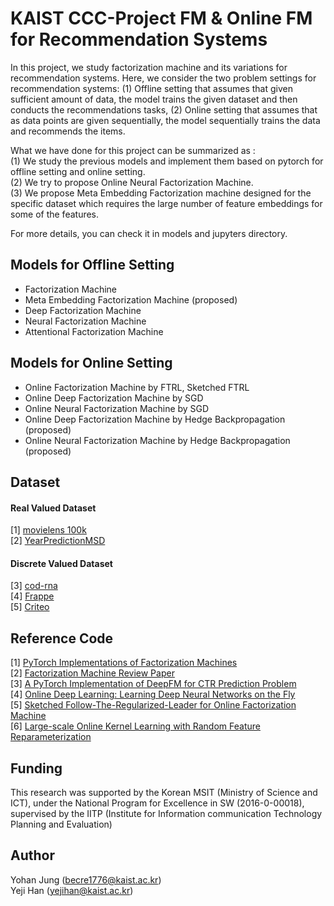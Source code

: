 # KAIST CCC-Project FM & Online FM for Recommendation Systems

In this project, we study factorization machine and its variations for recommendation systems.
Here, we consider the two problem settings for recommendation systems: 
(1) Offline setting that assumes that given sufficient amount of data, the model trains the given dataset and then 
conducts the recommendations tasks, (2) Online setting that assumes that as data points are given sequentially, the 
 model sequentially trains the data and recommends the items. 
 
What we have done for this project can be summarized as : <br/>
(1) We study the previous models and implement them based on pytorch for offline setting and online setting.  <br/>
(2) We try to propose Online Neural Factorization Machine. <br/>
(3) We propose Meta Embedding Factorization machine designed for the specific dataset which 
    requires the large number of feature embeddings for some of the features.
   
For more details, you can check it in models and jupyters directory. 


## Models for Offline Setting
* Factorization Machine
* Meta Embedding Factorization Machine (proposed)
* Deep Factorization Machine
* Neural Factorization Machine
* Attentional Factorization Machine


## Models for Online Setting 
* Online Factorization Machine by FTRL, Sketched FTRL
* Online Deep Factorization Machine by SGD 
* Online Neural Factorization Machine by SGD
* Online Deep Factorization Machine by Hedge Backpropagation (proposed)
* Online Neural Factorization Machine by Hedge Backpropagation (proposed)


## Dataset

#### Real Valued Dataset <br/>
[1] [movielens 100k](https://grouplens.org/datasets/movielens/)  <br/>
[2] [YearPredictionMSD](https://archive.ics.uci.edu/ml/datasets/yearpredictionmsd/) <br/>
#### Discrete Valued Dataset  <br/>
[3] [cod-rna](https://www.csie.ntu.edu.tw/~cjlin/libsvmtools/datasets/)   <br/>
[4] [Frappe](https://github.com/hexiangnan/neural_factorization_machine/tree/master/data/frappe/) <br/>
[5] [Criteo](https://github.com/nzc/dnn_ctr/tree/master/data) <br/>
    

## Reference Code
[1] [PyTorch Implementations of Factorization Machines](https://github.com/nzc/dnn_ctr) <br/>
[2] [Factorization Machine Review Paper](https://github.com/rixwew/pytorch-fm) <br/>
[3] [A PyTorch Implementation of DeepFM for CTR Prediction Problem](https://github.com/chenxijun1029/DeepFM_with_PyTorch) <br/>
[4] [Online Deep Learning: Learning Deep Neural Networks on the Fly](https://github.com/phquang/OnlineDeepLearning/tree/master/src) <br/>
[5] [Sketched Follow-The-Regularized-Leader for Online Factorization Machine](https://github.com/bmdy/SFTRL) <br/>
[6] [Large-scale Online Kernel Learning with Random Feature Reparameterization](https://github.com/tund/RRF ) 


## Funding
This research was supported by the Korean MSIT (Ministry of Science and ICT), under the National Program for Excellence in SW (2016-0-00018), supervised by the IITP (Institute for Information communication Technology Planning and Evaluation)


## Author
Yohan Jung (becre1776@kaist.ac.kr) <br/>
Yeji Han (yejihan@kaist.ac.kr)
